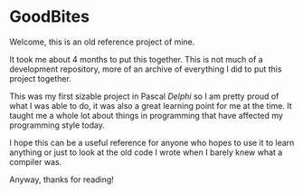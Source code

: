 # GoodBites

Welcome, this is an old reference project of mine.

It took me about 4 months to put this together. This is not much of a development repository, more of an archive of everything I did to put this project together.

This was my first sizable project in Pascal _Delphi_ so I am pretty proud of what I was able to do, it was also a great learning point for me at the time.
It taught me a whole lot about things in programming that have affected my programming style today.

I hope this can be a useful reference for anyone who hopes to use it to learn anything
or just to look at the old code I wrote when I barely knew what a compiler was.

Anyway, thanks for reading!
